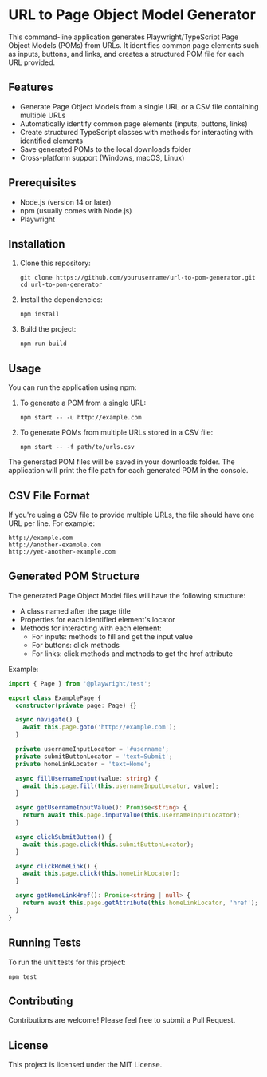 # URL to Page Object Model Generator

This command-line application generates Playwright/TypeScript Page Object Models (POMs) from URLs. It identifies common page elements such as inputs, buttons, and links, and creates a structured POM file for each URL provided.

## Features

- Generate Page Object Models from a single URL or a CSV file containing multiple URLs
- Automatically identify common page elements (inputs, buttons, links)
- Create structured TypeScript classes with methods for interacting with identified elements
- Save generated POMs to the local downloads folder
- Cross-platform support (Windows, macOS, Linux)

## Prerequisites

- Node.js (version 14 or later)
- npm (usually comes with Node.js)
- Playwright

## Installation

1. Clone this repository:
   ```
   git clone https://github.com/yourusername/url-to-pom-generator.git
   cd url-to-pom-generator
   ```

2. Install the dependencies:
   ```
   npm install
   ```

3. Build the project:
   ```
   npm run build
   ```

## Usage

You can run the application using npm:

1. To generate a POM from a single URL:
   ```
   npm start -- -u http://example.com
   ```

2. To generate POMs from multiple URLs stored in a CSV file:
   ```
   npm start -- -f path/to/urls.csv
   ```

The generated POM files will be saved in your downloads folder. The application will print the file path for each generated POM in the console.

## CSV File Format

If you're using a CSV file to provide multiple URLs, the file should have one URL per line. For example:

```
http://example.com
http://another-example.com
http://yet-another-example.com
```

## Generated POM Structure

The generated Page Object Model files will have the following structure:

- A class named after the page title
- Properties for each identified element's locator
- Methods for interacting with each element:
  - For inputs: methods to fill and get the input value
  - For buttons: click methods
  - For links: click methods and methods to get the href attribute

Example:

```typescript
import { Page } from '@playwright/test';

export class ExamplePage {
  constructor(private page: Page) {}

  async navigate() {
    await this.page.goto('http://example.com');
  }

  private usernameInputLocator = '#username';
  private submitButtonLocator = 'text=Submit';
  private homeLinkLocator = 'text=Home';

  async fillUsernameInput(value: string) {
    await this.page.fill(this.usernameInputLocator, value);
  }

  async getUsernameInputValue(): Promise<string> {
    return await this.page.inputValue(this.usernameInputLocator);
  }

  async clickSubmitButton() {
    await this.page.click(this.submitButtonLocator);
  }

  async clickHomeLink() {
    await this.page.click(this.homeLinkLocator);
  }

  async getHomeLinkHref(): Promise<string | null> {
    return await this.page.getAttribute(this.homeLinkLocator, 'href');
  }
}
```

## Running Tests

To run the unit tests for this project:

```
npm test
```

## Contributing

Contributions are welcome! Please feel free to submit a Pull Request.

## License

This project is licensed under the MIT License.
